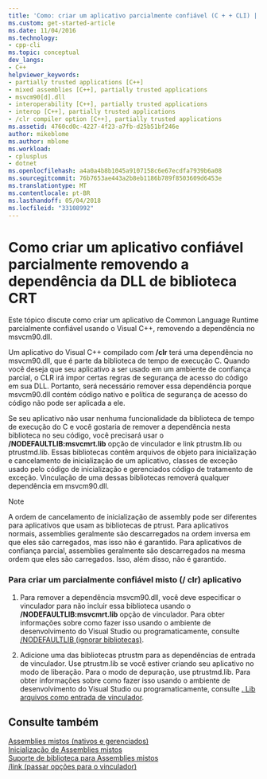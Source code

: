```yaml
---
title: 'Como: criar um aplicativo parcialmente confiável (C + + CLI) | Microsoft Docs'
ms.custom: get-started-article
ms.date: 11/04/2016
ms.technology:
- cpp-cli
ms.topic: conceptual
dev_langs:
- C++
helpviewer_keywords:
- partially trusted applications [C++]
- mixed assemblies [C++], partially trusted applications
- msvcm90[d].dll
- interoperability [C++], partially trusted applications
- interop [C++], partially trusted applications
- /clr compiler option [C++], partially trusted applications
ms.assetid: 4760cd0c-4227-4f23-a7fb-d25b51bf246e
author: mikeblome
ms.author: mblome
ms.workload:
- cplusplus
- dotnet
ms.openlocfilehash: a4a0a4b8b1045a9107158c6e67ecdfa7939b6a08
ms.sourcegitcommit: 76b7653ae443a2b8eb1186b789f8503609d6453e
ms.translationtype: MT
ms.contentlocale: pt-BR
ms.lasthandoff: 05/04/2018
ms.locfileid: "33108992"
---
```

# <a name="how-to-create-a-partially-trusted-application-by-removing-dependency-on-the-crt-library-dll"></a>Como criar um aplicativo confiável parcialmente removendo a dependência da DLL de biblioteca CRT
Este tópico discute como criar um aplicativo de Common Language Runtime parcialmente confiável usando o Visual C++, removendo a dependência no msvcm90.dll.  
  
 Um aplicativo do Visual C++ compilado com **/clr** terá uma dependência no msvcm90.dll, que é parte da biblioteca de tempo de execução C. Quando você deseja que seu aplicativo a ser usado em um ambiente de confiança parcial, o CLR irá impor certas regras de segurança de acesso do código em sua DLL. Portanto, será necessário remover essa dependência porque msvcm90.dll contém código nativo e política de segurança de acesso do código não pode ser aplicada a ele.  
  
 Se seu aplicativo não usar nenhuma funcionalidade da biblioteca de tempo de execução do C e você gostaria de remover a dependência nesta biblioteca no seu código, você precisará usar o **/NODEFAULTLIB:msvcmrt.lib** opção de vinculador e link ptrustm.lib ou ptrustmd.lib. Essas bibliotecas contêm arquivos de objeto para inicialização e cancelamento de inicialização de um aplicativo, classes de exceção usado pelo código de inicialização e gerenciados código de tratamento de exceção. Vinculação de uma dessas bibliotecas removerá qualquer dependência em msvcm90.dll.  
  
> [!NOTE]
>  A ordem de cancelamento de inicialização de assembly pode ser diferentes para aplicativos que usam as bibliotecas de ptrust. Para aplicativos normais, assemblies geralmente são descarregados na ordem inversa em que eles são carregados, mas isso não é garantido. Para aplicativos de confiança parcial, assemblies geralmente são descarregados na mesma ordem que eles são carregados. Isso, além disso, não é garantido.  
  
### <a name="to-create-a-partially-trusted-mixed-clr-application"></a>Para criar um parcialmente confiável misto (/ clr) aplicativo  
  
1.  Para remover a dependência msvcm90.dll, você deve especificar o vinculador para não incluir essa biblioteca usando o **/NODEFAULTLIB:msvcmrt.lib** opção de vinculador. Para obter informações sobre como fazer isso usando o ambiente de desenvolvimento do Visual Studio ou programaticamente, consulte [/NODEFAULTLIB (ignorar bibliotecas)](../build/reference/nodefaultlib-ignore-libraries.md).  
  
2.  Adicione uma das bibliotecas ptrustm para as dependências de entrada de vinculador. Use ptrustm.lib se você estiver criando seu aplicativo no modo de liberação. Para o modo de depuração, use ptrustmd.lib. Para obter informações sobre como fazer isso usando o ambiente de desenvolvimento do Visual Studio ou programaticamente, consulte [. Lib arquivos como entrada de vinculador](../build/reference/dot-lib-files-as-linker-input.md).  
  
## <a name="see-also"></a>Consulte também  
 [Assemblies mistos (nativos e gerenciados)](../dotnet/mixed-native-and-managed-assemblies.md)   
 [Inicialização de Assemblies mistos](../dotnet/initialization-of-mixed-assemblies.md)   
 [Suporte de biblioteca para Assemblies mistos](../dotnet/library-support-for-mixed-assemblies.md)   
 [/link (passar opções para o vinculador)](../build/reference/link-pass-options-to-linker.md)   
